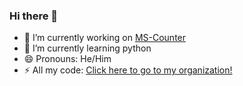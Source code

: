 ### Hi there 👋

- 🔭 I’m currently working on [MS-Counter](https://github.com/LyricMaster-Bot/MS-Counter)
- 🌱 I’m currently learning python
- 😄 Pronouns: He/Him
- ⚡ All my code: [Click here to go to my organization!](https://github.com/LyricMaster-Bot)
